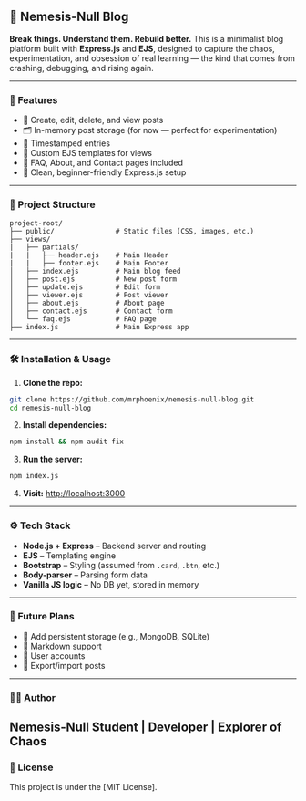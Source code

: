 ## 🧠 Nemesis-Null Blog

**Break things. Understand them. Rebuild better.**
This is a minimalist blog platform built with **Express.js** and **EJS**, designed to capture the chaos, experimentation, and obsession of real learning — the kind that comes from crashing, debugging, and rising again.

---

### 🚀 Features

* 📝 Create, edit, delete, and view posts
* 🗂 In-memory post storage (for now — perfect for experimentation)
* 📅 Timestamped entries
* 📄 Custom EJS templates for views
* 📌 FAQ, About, and Contact pages included
* 🔧 Clean, beginner-friendly Express.js setup

---

### 📁 Project Structure

```
project-root/
├── public/               # Static files (CSS, images, etc.)
├── views/
|   ├── partials/
|   |   ├── header.ejs    # Main Header
|   |   ├── footer.ejs    # Main Footer
│   ├── index.ejs         # Main blog feed
│   ├── post.ejs          # New post form
│   ├── update.ejs        # Edit form
│   ├── viewer.ejs        # Post viewer
│   ├── about.ejs         # About page
│   ├── contact.ejs       # Contact form
│   └── faq.ejs           # FAQ page
├── index.js              # Main Express app
```

---

### 🛠️ Installation & Usage

1. **Clone the repo:**

```bash
git clone https://github.com/mrphoenix/nemesis-null-blog.git
cd nemesis-null-blog
```

2. **Install dependencies:**

```bash
npm install && npm audit fix
```

3. **Run the server:**

```bash
npm index.js
```

4. **Visit:**
   [http://localhost:3000](http://localhost:3000)

---

### ⚙️ Tech Stack

* **Node.js + Express** – Backend server and routing
* **EJS** – Templating engine
* **Bootstrap** – Styling (assumed from `.card`, `.btn`, etc.)
* **Body-parser** – Parsing form data
* **Vanilla JS logic** – No DB yet, stored in memory

---

### 📌 Future Plans

* 🔄 Add persistent storage (e.g., MongoDB, SQLite)
* 🧠 Markdown support
* 👤 User accounts
* 💾 Export/import posts

---

### 🧑‍💻 Author

**Nemesis-Null**
Student | Developer | Explorer of Chaos
---

### 📄 License

This project is under the [MIT License].